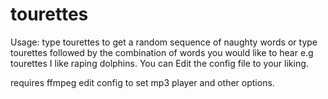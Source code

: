 # tourettes

Usage: type tourettes to get a random sequence of naughty words or type tourettes followed by the combination of words you would like to hear e.g tourettes I like raping dolphins. You can Edit the config file to your liking.

requires ffmpeg edit config to set mp3 player and other options.
